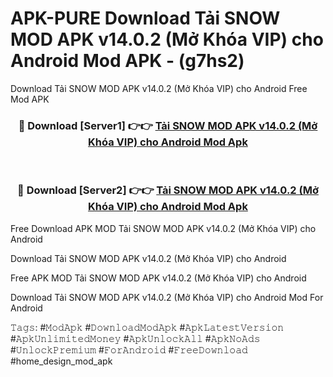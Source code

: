 # APK-PURE Download Tải SNOW MOD APK v14.0.2 (Mở Khóa VIP) cho Android Mod APK - (g7hs2)
Download Tải SNOW MOD APK v14.0.2 (Mở Khóa VIP) cho Android Free Mod APK

<div align="center">
<h3>🔴 Download [Server1] 👉👉 <a href="https://apk-comot.site?title=Tải_SNOW_MOD_APK_v14.0.2_(Mở_Khóa_VIP)_cho_Android">Tải SNOW MOD APK v14.0.2 (Mở Khóa VIP) cho Android Mod Apk</a></h3><br>

<h3>🔴 Download [Server2] 👉👉 <a href="https://apk-comot.site?title=Tải_SNOW_MOD_APK_v14.0.2_(Mở_Khóa_VIP)_cho_Android">Tải SNOW MOD APK v14.0.2 (Mở Khóa VIP) cho Android Mod Apk</a></h3>
</div>


Free Download APK MOD Tải SNOW MOD APK v14.0.2 (Mở Khóa VIP) cho Android

Download Tải SNOW MOD APK v14.0.2 (Mở Khóa VIP) cho Android 

Free APK MOD Tải SNOW MOD APK v14.0.2 (Mở Khóa VIP) cho Android 

Download Tải SNOW MOD APK v14.0.2 (Mở Khóa VIP) cho Android Mod For Android

𝚃𝚊𝚐𝚜: #𝙼𝚘𝚍𝙰𝚙𝚔 #𝙳𝚘𝚠𝚗𝚕𝚘𝚊𝚍𝙼𝚘𝚍𝙰𝚙𝚔 #𝙰𝚙𝚔𝙻𝚊𝚝𝚎𝚜𝚝𝚅𝚎𝚛𝚜𝚒𝚘𝚗 #𝙰𝚙𝚔𝚄𝚗𝚕𝚒𝚖𝚒𝚝𝚎𝚍𝙼𝚘𝚗𝚎𝚢 #𝙰𝚙𝚔𝚄𝚗𝚕𝚘𝚌𝚔𝙰𝚕𝚕 #𝙰𝚙𝚔𝙽𝚘𝙰𝚍𝚜 #𝚄𝚗𝚕𝚘𝚌𝚔𝙿𝚛𝚎𝚖𝚒𝚞𝚖 #𝙵𝚘𝚛𝙰𝚗𝚍𝚛𝚘𝚒𝚍 #𝙵𝚛𝚎𝚎𝙳𝚘𝚠𝚗𝚕𝚘𝚊𝚍 #home_design_mod_apk